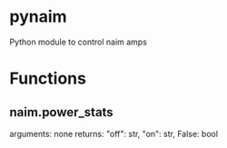 # pynaim
Python module to control naim amps

# Functions
## naim.power_stats
arguments: none
returns: "off": str, "on": str, False: bool

